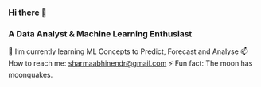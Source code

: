 ### Hi there 👋

### A Data Analyst & Machine Learning Enthusiast 

🌱 I’m currently learning ML Concepts to Predict, Forecast and Analyse
📫 How to reach me: sharmaabhinendr@gmail.com
⚡ Fun fact: The moon has moonquakes.

<!--
**abhinendr/abhinendr** is a ✨ _special_ ✨ repository because its `README.md` (this file) appears on your GitHub profile.

Here are some ideas to get you started:

- 🔭 I’m currently working on ...
- 🌱 I’m currently learning ML Concepts to Predict, Forecast and Analyse
- 👯 I’m looking to collaborate on ...
- 🤔 I’m looking for help with ...
- 💬 Ask me about
- 📫 How to reach me: sharmaabhinendr@gmail.com
- 😄 Pronouns: ...
- ⚡ Fun fact: The moon has moonquakes.
-->
